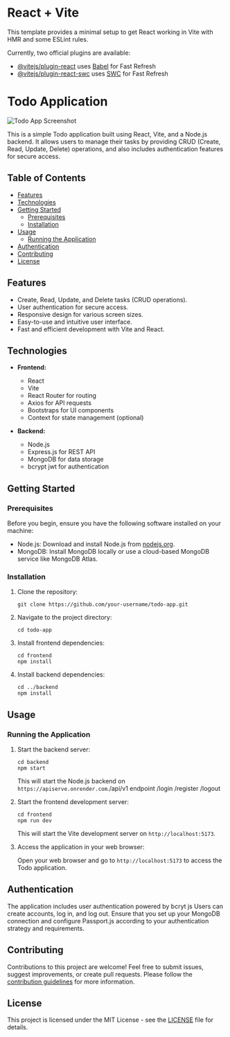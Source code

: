 # React + Vite

This template provides a minimal setup to get React working in Vite with HMR and some ESLint rules.

Currently, two official plugins are available:

- [@vitejs/plugin-react](https://github.com/vitejs/vite-plugin-react/blob/main/packages/plugin-react/README.md) uses [Babel](https://babeljs.io/) for Fast Refresh
- [@vitejs/plugin-react-swc](https://github.com/vitejs/vite-plugin-react-swc) uses [SWC](https://swc.rs/) for Fast Refresh



# Todo Application

![Todo App Screenshot](todo-app-screenshot.png)

This is a simple Todo application built using React, Vite, and a Node.js backend. It allows users to manage their tasks by providing CRUD (Create, Read, Update, Delete) operations, and also includes authentication features for secure access.

## Table of Contents

- [Features](#features)
- [Technologies](#technologies)
- [Getting Started](#getting-started)
  - [Prerequisites](#prerequisites)
  - [Installation](#installation)
- [Usage](#usage)
  - [Running the Application](#running-the-application)
- [Authentication](#authentication)
- [Contributing](#contributing)
- [License](#license)

## Features

- Create, Read, Update, and Delete tasks (CRUD operations).
- User authentication for secure access.
- Responsive design for various screen sizes.
- Easy-to-use and intuitive user interface.
- Fast and efficient development with Vite and React.

## Technologies

- **Frontend:**
  - React
  - Vite
  - React Router for routing
  - Axios for API requests
  - Bootstraps for UI components
  - Context for state management (optional)

- **Backend:**
  - Node.js
  - Express.js for REST API
  - MongoDB for data storage
  - bcrypt jwt for authentication

## Getting Started

### Prerequisites

Before you begin, ensure you have the following software installed on your machine:

- Node.js: Download and install Node.js from [nodejs.org](https://nodejs.org/).
- MongoDB: Install MongoDB locally or use a cloud-based MongoDB service like MongoDB Atlas.

### Installation

1. Clone the repository:

   ```shell
   git clone https://github.com/your-username/todo-app.git
   ```

2. Navigate to the project directory:

   ```shell
   cd todo-app
   ```

3. Install frontend dependencies:

   ```shell
   cd frontend
   npm install
   ```

4. Install backend dependencies:

   ```shell
   cd ../backend
   npm install
   ```

## Usage

### Running the Application

1. Start the backend server:

   ```shell
   cd backend
   npm start
   ```

   This will start the Node.js backend on `https://apiserve.onrender.com`./api/v1 endpoint 
   /login
   /register
   /logout
   
   

2. Start the frontend development server:

   ```shell
   cd frontend
   npm run dev
   ```

   This will start the Vite development server on `http://localhost:5173`.

3. Access the application in your web browser:

   Open your web browser and go to `http://localhost:5173` to access the Todo application.

## Authentication

The application includes user authentication powered by bcryt js Users can create accounts, log in, and log out. Ensure that you set up your MongoDB connection and configure Passport.js according to your authentication strategy and requirements.

## Contributing

Contributions to this project are welcome! Feel free to submit issues, suggest improvements, or create pull requests. Please follow the [contribution guidelines](CONTRIBUTING.md) for more information.

## License

This project is licensed under the MIT License - see the [LICENSE](LICENSE) file for details.
